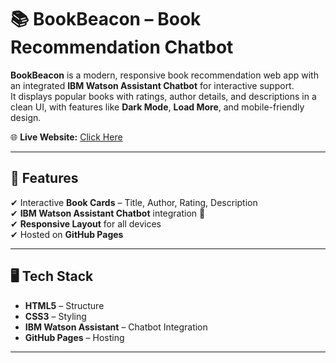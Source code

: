 # 📚 BookBeacon – Book Recommendation Chatbot  

**BookBeacon** is a modern, responsive book recommendation web app with an integrated **IBM Watson Assistant Chatbot** for interactive support.  
It displays popular books with ratings, author details, and descriptions in a clean UI, with features like **Dark Mode**, **Load More**, and mobile-friendly design.  

🌐 **Live Website:** [Click Here](https://pragya-04617.github.io/BOOKRECOMMENDATIONCHATBOT/)  

---

## 🌟 Features  
✔ Interactive **Book Cards** – Title, Author, Rating, Description   
✔ **IBM Watson Assistant Chatbot** integration 🤖  
✔ **Responsive Layout** for all devices  
✔ Hosted on **GitHub Pages**  

---

## 🖥️ Tech Stack  
- **HTML5** – Structure  
- **CSS3** – Styling  
- **IBM Watson Assistant** – Chatbot Integration  
- **GitHub Pages** – Hosting  

---
